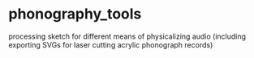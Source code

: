 # phonography_tools
processing sketch for different means of physicalizing audio (including exporting SVGs for laser cutting acrylic phonograph records)
